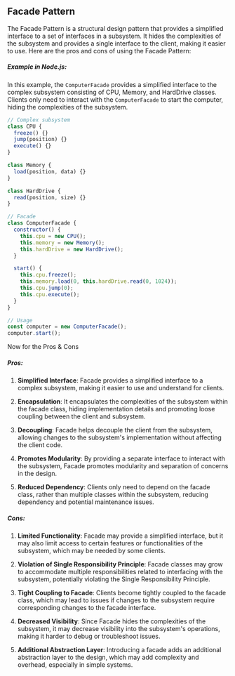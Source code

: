 ## Facade Pattern

The Facade Pattern is a structural design pattern that provides a simplified interface to a set of interfaces in a subsystem. It hides the complexities of the subsystem and provides a single interface to the client, making it easier to use. Here are the pros and cons of using the Facade Pattern:

##### Example in Node.js:

In this example, the `ComputerFacade` provides a simplified interface to the complex subsystem consisting of CPU, Memory, and HardDrive classes. Clients only need to interact with the `ComputerFacade` to start the computer, hiding the complexities of the subsystem.

```javascript
// Complex subsystem
class CPU {
  freeze() {}
  jump(position) {}
  execute() {}
}

class Memory {
  load(position, data) {}
}

class HardDrive {
  read(position, size) {}
}

// Facade
class ComputerFacade {
  constructor() {
    this.cpu = new CPU();
    this.memory = new Memory();
    this.hardDrive = new HardDrive();
  }

  start() {
    this.cpu.freeze();
    this.memory.load(0, this.hardDrive.read(0, 1024));
    this.cpu.jump(0);
    this.cpu.execute();
  }
}

// Usage
const computer = new ComputerFacade();
computer.start();
```

Now for the Pros & Cons

##### Pros:

1. **Simplified Interface**: Facade provides a simplified interface to a complex subsystem, making it easier to use and understand for clients.

2. **Encapsulation**: It encapsulates the complexities of the subsystem within the facade class, hiding implementation details and promoting loose coupling between the client and subsystem.

3. **Decoupling**: Facade helps decouple the client from the subsystem, allowing changes to the subsystem's implementation without affecting the client code.

4. **Promotes Modularity**: By providing a separate interface to interact with the subsystem, Facade promotes modularity and separation of concerns in the design.

5. **Reduced Dependency**: Clients only need to depend on the facade class, rather than multiple classes within the subsystem, reducing dependency and potential maintenance issues.

##### Cons:

1. **Limited Functionality**: Facade may provide a simplified interface, but it may also limit access to certain features or functionalities of the subsystem, which may be needed by some clients.

2. **Violation of Single Responsibility Principle**: Facade classes may grow to accommodate multiple responsibilities related to interfacing with the subsystem, potentially violating the Single Responsibility Principle.

3. **Tight Coupling to Facade**: Clients become tightly coupled to the facade class, which may lead to issues if changes to the subsystem require corresponding changes to the facade interface.

4. **Decreased Visibility**: Since Facade hides the complexities of the subsystem, it may decrease visibility into the subsystem's operations, making it harder to debug or troubleshoot issues.

5. **Additional Abstraction Layer**: Introducing a facade adds an additional abstraction layer to the design, which may add complexity and overhead, especially in simple systems.